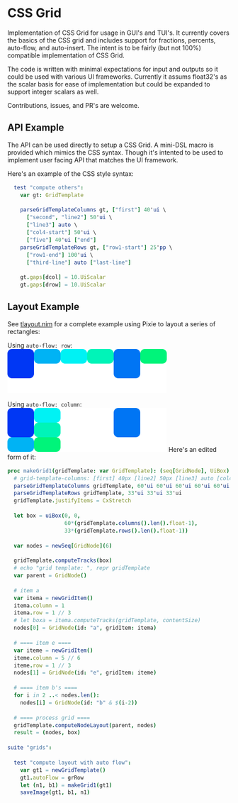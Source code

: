 # CSS Grid

Implementation of CSS Grid for usage in GUI's and TUI's. It currently covers the basics of the CSS grid and includes support for fractions, percents, auto-flow, and auto-insert. The intent is to be fairly (but not 100%) compatible implementation of CSS Grid. 

The code is written with minimal expectations for input and outputs so it could be used with various UI frameworks. Currently it assums float32's as the scalar basis for ease of implementation but could be expanded to support integer scalars as well. 

Contributions, issues, and PR's are welcome. 

## API Example

The API can be used directly to setup a CSS Grid. A mini-DSL macro is provided which mimics the CSS syntax. Though it's intented to be used to implement user facing API that matches the UI framework.  

Here's an example of the CSS style syntax:

```nim
  test "compute others":
    var gt: GridTemplate

    parseGridTemplateColumns gt, ["first"] 40'ui \
      ["second", "line2"] 50'ui \
      ["line3"] auto \
      ["col4-start"] 50'ui \
      ["five"] 40'ui ["end"]
    parseGridTemplateRows gt, ["row1-start"] 25'pp \
      ["row1-end"] 100'ui \
      ["third-line"] auto ["last-line"]

    gt.gaps[dcol] = 10.UiScalar
    gt.gaps[drow] = 10.UiScalar
```

## Layout Example 

See [tlayout.nim](tests/tlayout.nim) for a complete example using Pixie to layout a series of rectangles: 

Using `auto-flow: row`:
![Layout Row](tests/tlayout-grRow-expected.png)

Using `auto-flow: column`:
![Layout Row](tests/tlayout-grColumn-expected.png)
Here's an edited form of it:

```nim
proc makeGrid1(gridTemplate: var GridTemplate): (seq[GridNode], UiBox) =
  # grid-template-columns: [first] 40px [line2] 50px [line3] auto [col4-start] 50px [five] 40px [end];
  parseGridTemplateColumns gridTemplate, 60'ui 60'ui 60'ui 60'ui 60'ui 60'ui
  parseGridTemplateRows gridTemplate, 33'ui 33'ui 33'ui
  gridTemplate.justifyItems = CxStretch

  let box = uiBox(0, 0,
                  60*(gridTemplate.columns().len().float-1),
                  33*(gridTemplate.rows().len().float-1))

  var nodes = newSeq[GridNode](6)

  gridTemplate.computeTracks(box)
  # echo "grid template: ", repr gridTemplate
  var parent = GridNode()

  # item a
  var itema = newGridItem()
  itema.column = 1
  itema.row = 1 // 3
  # let boxa = itema.computeTracks(gridTemplate, contentSize)
  nodes[0] = GridNode(id: "a", gridItem: itema)

  # ==== item e ====
  var iteme = newGridItem()
  iteme.column = 5 // 6
  iteme.row = 1 // 3
  nodes[1] = GridNode(id: "e", gridItem: iteme)

  # ==== item b's ====
  for i in 2 ..< nodes.len():
    nodes[i] = GridNode(id: "b" & $(i-2))

  # ==== process grid ====
  gridTemplate.computeNodeLayout(parent, nodes)
  result = (nodes, box)

suite "grids":

  test "compute layout with auto flow":
    var gt1 = newGridTemplate()
    gt1.autoFlow = grRow
    let (n1, b1) = makeGrid1(gt1)
    saveImage(gt1, b1, n1)

```

